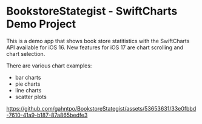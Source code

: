 # BookstoreStategist - SwiftCharts Demo Project
This is a demo app that shows book store statitistics with the SwiftCharts API available for iOS 16.
New features for iOS 17 are chart scrolling and chart selection.

There are various chart examples:
- bar charts
- pie charts
- line charts
- scatter plots
  

https://github.com/gahntpo/BookstoreStategist/assets/53653631/33e0fbbd-7610-41a9-b187-87a865bedfe3

